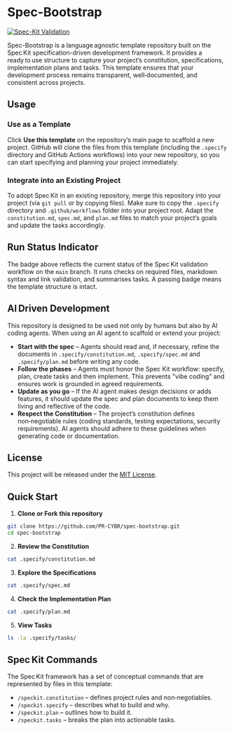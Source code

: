 # Spec-Bootstrap  
[![Spec-Kit Validation](https://github.com/PR-CYBR/spec-bootstrap/actions/workflows/spec-kit.yml/badge.svg)](https://github.com/PR-CYBR/spec-bootstrap/actions/workflows/spec-kit.yml)  

Spec-Bootstrap is a language agnostic template repository built on the Spec Kit specification-driven development framework. It provides a ready to use structure to capture your project’s constitution, specifications, implementation plans and tasks. This template ensures that your development process remains transparent, well‑documented, and consistent across projects.  

## Usage  
### Use as a Template  
Click **Use this template** on the repository’s main page to scaffold a new project. GitHub will clone the files from this template (including the `.specify` directory and GitHub Actions workflows) into your new repository, so you can start specifying and planning your project immediately.  

### Integrate into an Existing Project  
To adopt Spec Kit in an existing repository, merge this repository into your project (via `git pull` or by copying files). Make sure to copy the `.specify` directory and `.github/workflows` folder into your project root. Adapt the `constitution.md`, `spec.md`, and `plan.md` files to match your project’s goals and update the tasks accordingly.  

## Run Status Indicator  
The badge above reflects the current status of the Spec Kit validation workflow on the `main` branch. It runs checks on required files, markdown syntax and link validation, and summarises tasks. A passing badge means the template structure is intact.  

## AI Driven Development  
This repository is designed to be used not only by humans but also by AI coding agents. When using an AI agent to scaffold or extend your project:  
- **Start with the spec** – Agents should read and, if necessary, refine the documents in `.specify/constitution.md`, `.specify/spec.md` and `.specify/plan.md` before writing any code.  
- **Follow the phases** – Agents must honor the Spec Kit workflow: specify, plan, create tasks and then implement. This prevents "vibe coding" and ensures work is grounded in agreed requirements.  
- **Update as you go** – If the AI agent makes design decisions or adds features, it should update the spec and plan documents to keep them living and reflective of the code.  
- **Respect the Constitution** – The project’s constitution defines non‑negotiable rules (coding standards, testing expectations, security requirements). AI agents should adhere to these guidelines when generating code or documentation.  

## License  
This project will be released under the [MIT License](LICENSE).  

## Quick Start  
1. **Clone or Fork this repository**  
  ```bash  
  git clone https://github.com/PR-CYBR/spec-bootstrap.git  
  cd spec-bootstrap  
  ```  
2. **Review the Constitution**  
  ```bash  
  cat .specify/constitution.md  
  ```  
3. **Explore the Specifications**  
  ```bash  
  cat .specify/spec.md  
  ```  
4. **Check the Implementation Plan**  
  ```bash  
  cat .specify/plan.md  
  ```  
5. **View Tasks**  
  ```bash  
  ls -la .specify/tasks/  
  ```  

## Spec Kit Commands  
The Spec Kit framework has a set of conceptual commands that are represented by files in this template:  
- `/speckit.constitution` – defines project rules and non‑negotiables.  
- `/speckit.specify` – describes what to build and why.  
- `/speckit.plan` – outlines how to build it.  
- `/speckit.tasks` – breaks the plan into actionable tasks.
